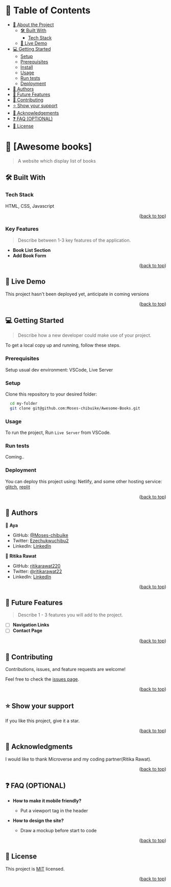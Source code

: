 <a name="readme-top"></a>

# 📗 Table of Contents

- [📖 About the Project](#about-project)
  - [🛠 Built With](#built-with)
    - [Tech Stack](#tech-stack)
  - [🚀 Live Demo](#live-demo)
- [💻 Getting Started](#getting-started)
  - [Setup](#setup)
  - [Prerequisites](#prerequisites)
  - [Install](#install)
  - [Usage](#usage)
  - [Run tests](#run-tests)
  - [Deployment](#triangular_flag_on_post-deployment)
- [👥 Authors](#authors)
- [🔭 Future Features](#future-features)
- [🤝 Contributing](#contributing)
- [⭐️ Show your support](#support)
- [🙏 Acknowledgements](#acknowledgements)
- [❓ FAQ (OPTIONAL)](#faq)
- [📝 License](#license)

# 📖 [Awesome books] <a name="about-project"></a>

> A website which display list of books


## 🛠 Built With <a name="built-with"></a>

### Tech Stack <a name="tech-stack"></a>
HTML, CSS, Javascript

<p align="right">(<a href="#readme-top">back to top</a>)</p>

### Key Features <a name="key-features"></a>

> Describe between 1-3 key features of the application.

- **Book List Section**
- **Add Book Form**

<p align="right">(<a href="#readme-top">back to top</a>)</p>


## 🚀 Live Demo <a name="live-demo"></a>
 This project hasn't been deployed yet, anticipate in coming versions

<p align="right">(<a href="#readme-top">back to top</a>)</p>

## 💻 Getting Started <a name="getting-started"></a>

> Describe how a new developer could make use of your project.

To get a local copy up and running, follow these steps.

### Prerequisites

Setup usual dev environment: VSCode, Live Server

### Setup

Clone this repository to your desired folder:

```sh
  cd my-folder
  git clone git@github.com:Moses-chibuike/Awesome-Books.git
```

### Usage

To run the project, Run `Live Server` from VSCode.

### Run tests

Coming..


### Deployment

You can deploy this project using: Netlify, and some other hosting service: <a href="https://glitch.com/">glitch</a>, <a href="https://replit.com/">replit</a>

<p align="right">(<a href="#readme-top">back to top</a>)</p>

## 👥 Authors <a name="authors"></a>


👤 **Aya**

- GitHub: [@Moses-chibuike](https://github.com/Moses-chibuike/)
- Twitter: [Ezechukwuchibu2](https://twitter.com/Ezechukwuchibu2)
- LinkedIn: [LinkedIn](https://www.linkedin.com/in/ezechukwu-chibuike/)


👤 **Ritika Rawat**

- GitHub: [ritikarawat220](https://github.com/ritikarawat220)
- Twitter: [@ritikarawat22](https://twitter.com/Ritikarawat22)
- LinkedIn: [LinkedIn](https://www.linkedin.com/in/rawatritika/)

<p align="right">(<a href="#readme-top">back to top</a>)</p>

## 🔭 Future Features <a name="future-features"></a>

> Describe 1 - 3 features you will add to the project.

- [ ] **Navigation Links**
- [ ] **Contact Page**

<p align="right">(<a href="#readme-top">back to top</a>)</p>

## 🤝 Contributing <a name="contributing"></a>

Contributions, issues, and feature requests are welcome!

Feel free to check the [issues page](../../issues/).

<p align="right">(<a href="#readme-top">back to top</a>)</p>

## ⭐️ Show your support <a name="support"></a>

If you like this project, give it a star.

<p align="right">(<a href="#readme-top">back to top</a>)</p>

## 🙏 Acknowledgments <a name="acknowledgements"></a>

I would like to thank Microverse and my coding partner(Ritika Rawat).


<p align="right">(<a href="#readme-top">back to top</a>)</p>

## ❓ FAQ (OPTIONAL) <a name="faq"></a>

- **How to make it mobile friendly?**

  - Put a viewport tag in the header

- **How to design the site?**

  - Draw a mockup before start to code

<p align="right">(<a href="#readme-top">back to top</a>)</p>

## 📝 License <a name="license"></a>

This project is [MIT](./LICENSE) licensed.

<p align="right">(<a href="#readme-top">back to top</a>)</p>
